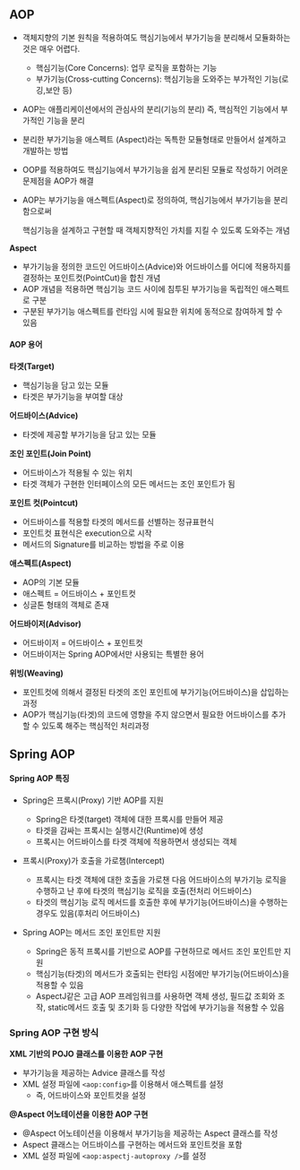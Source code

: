 ## AOP

- 객체지향의 기본 원칙을 적용하여도 핵심기능에서 부가기능을 분리해서 모듈화하는 것은 매우 어렵다.
  - 핵심기능(Core Concerns): 업무 로직을 포함하는 기능
  - 부가기능(Cross-cutting Concerns): 핵심기능을 도와주는 부가적인 기능(로깅,보안 등)



- AOP는 애플리케이션에서의 관심사의 분리(기능의 분리) 즉, 핵심적인 기능에서 부가적인 기능을 분리
- 분리한 부가기능을 애스펙트 (Aspect)라는 독특한 모듈형태로 만들어서 설계하고 개발하는 방법

- OOP를 적용하여도 핵심기능에서 부가기능을 쉽게 분리된 모듈로 작성하기 어려운 문제점을 AOP가 해결

- AOP는 부가기능을 애스펙트(Aspect)로 정의하여, 핵심기능에서 부가기능을 분리함으로써 

  핵심기능을 설계하고 구현할 때 객체지향적인 가치를 지킬 수 있도록 도와주는 개념



**Aspect**

- 부가기능을 정의한 코드인 어드바이스(Advice)와 어드바이스를 어디에 적용하지를 결정하는 포인트컷(PointCut)을 합친 개념
- AOP 개념을 적용하면 핵심기능 코드 사이에 침투된 부가기능을 독립적인 애스펙트로 구분
- 구분된 부가기능 애스펙트를 런타임 시에 필요한 위치에 동적으로 참여하게 할 수 있음



#### AOP 용어

**타겟(Target)**

- 핵심기능을 담고 있는 모듈
- 타겟은 부가기능을 부여할 대상

**어드바이스(Advice)**

- 타겟에 제공할 부가기능을 담고 있는 모듈

**조인 포인트(Join Point)**

- 어드바이스가 적용될 수 있는 위치
-  타겟 객체가 구현한 인터페이스의 모든 메서드는 조인 포인트가 됨

**포인트 컷(Pointcut)**

- 어드바이스를 적용할 타겟의 메서드를 선별하는 정규표현식
- 포인트컷 표현식은 execution으로 시작
- 메서드의 Signature를 비교하는 방법을 주로 이용

**애스펙트(Aspect)**

- AOP의 기본 모듈
- 애스펙트 = 어드바이스 + 포인트컷
- 싱글톤 형태의 객체로 존재

**어드바이저(Advisor)**

- 어드바이저 = 어드바이스 + 포인트컷
- 어드바이저는 Spring AOP에서만 사용되는 특별한 용어

**위빙(Weaving)**

- 포인트컷에 의해서 결정된 타겟의 조인 포인트에 부가기능(어드바이스)을 삽입하는 과정
- AOP가 핵심기능(타겟)의 코드에 영향을 주지 않으면서 필요한 어드바이스를 추가할 수 있도록 해주는 핵심적인 처리과정



## Spring AOP

#### Spring AOP 특징

- Spring은 프록시(Proxy) 기반 AOP를 지원
  - Spring은 타겟(target) 객체에 대한 프록시를 만들어 제공
  - 타겟을 감싸는 프록시는 실행시간(Runtime)에 생성
  - 프록시는 어드바이스를 타겟 객체에 적용하면서 생성되는 객체

- 프록시(Proxy)가 호출을 가로챔(Intercept)
  - 프록시는 타겟 객체에 대한 호출을 가로챈 다음 어드바이스의 부가기능 로직을 수행하고 난 후에 타겟의 핵심기능 로직을 호출(전처리 어드바이스)
  - 타겟의 핵심기능 로직 메서드를 호출한 후에 부가기능(어드바이스)을 수행하는 경우도 있음(후처리 어드바이스)
- Spring AOP는 메서드 조인 포인트만 지원
  - Spring은 동적 프록시를 기반으로 AOP를 구현하므로 메서드 조인 포인트만 지원
  - 핵심기능(타겟)의 메서드가 호출되는 런타임 시점에만 부가기능(어드바이스)을 적용할 수 있음
  - AspectJ같은 고급 AOP 프레임워크를 사용하면 객체 생성, 필드값 조회와 조작, static메서드 호출 및 초기화 등 다양한 작업에 부가기능을 적용할 수 있음



### Spring AOP 구현 방식

**XML 기반의 POJO 클래스를 이용한 AOP 구현**

- 부가기능을 제공하는 Advice 클래스를 작성
- XML 설정 파일에 `<aop:config>`를 이용해서 애스펙트를 설정
  - 즉, 어드바이스와 포인트컷을 설정



**@Aspect 어노테이션을 이용한 AOP 구현**

- @Aspect 어노테이션을 이용해서 부가기능을 제공하는 Aspect 클래스를 작성
- Aspect 클래스는 어드바이스를 구현하는 메서드와 포인트컷을 포함
- XML 설정 파일에 `<aop:aspectj-autoproxy />`를 설정